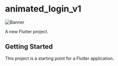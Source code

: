 # animated_login_v1

![Banner](https://github.com/ARETechOfficial/flutter_animated_login/assets/108025000/a1ba5fc6-9128-435f-8c30-514dbec304dc)

A new Flutter project.

## Getting Started

This project is a starting point for a Flutter application.



